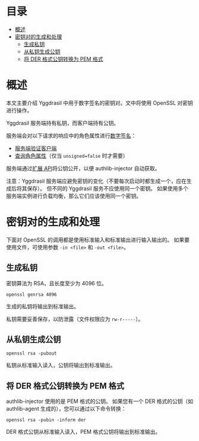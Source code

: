 <!-- START doctoc generated TOC please keep comment here to allow auto update -->
<!-- DON'T EDIT THIS SECTION, INSTEAD RE-RUN doctoc TO UPDATE -->
目录
=================

- [概述](#%E6%A6%82%E8%BF%B0)
- [密钥对的生成和处理](#%E5%AF%86%E9%92%A5%E5%AF%B9%E7%9A%84%E7%94%9F%E6%88%90%E5%92%8C%E5%A4%84%E7%90%86)
  - [生成私钥](#%E7%94%9F%E6%88%90%E7%A7%81%E9%92%A5)
  - [从私钥生成公钥](#%E4%BB%8E%E7%A7%81%E9%92%A5%E7%94%9F%E6%88%90%E5%85%AC%E9%92%A5)
  - [将 DER 格式公钥转换为 PEM 格式](#%E5%B0%86-der-%E6%A0%BC%E5%BC%8F%E5%85%AC%E9%92%A5%E8%BD%AC%E6%8D%A2%E4%B8%BA-pem-%E6%A0%BC%E5%BC%8F)

<!-- END doctoc generated TOC please keep comment here to allow auto update -->

# 概述
本文主要介绍 Yggdrasil 中用于数字签名的密钥对。文中将使用 OpenSSL 对密钥进行操作。

Yggdrasil 服务端持有私钥，而客户端持有公钥。

服务端会对以下请求的响应中的角色属性进行[数字签名](https://github.com/yushijinhun/authlib-injector/wiki/Yggdrasil服务端技术规范#角色信息的序列化)：
 * [服务端验证客户端](https://github.com/yushijinhun/authlib-injector/wiki/Yggdrasil服务端技术规范#服务端验证客户端)
 * [查询角色属性](https://github.com/yushijinhun/authlib-injector/wiki/Yggdrasil服务端技术规范#查询角色属性)（仅当 `unsigned=false` 时才需要）

服务端通过[扩展 API](https://github.com/yushijinhun/authlib-injector/wiki/Yggdrasil服务端技术规范#服务端信息获取)将公钥公开，以便 authlib-injector 自动获取。

注意：Yggdrasil 服务端应避免密钥的变化（不要每次启动时都生成一个，应在生成后将其保存）。
但不同的 Yggdrasil 服务不应使用同一个密钥。
如果使用多个服务端实例进行负载均衡，那么它们应该使用同一个密钥。

# 密钥对的生成和处理
下面对 OpenSSL 的调用都是使用标准输入和标准输出进行输入输出的。
如果要使用文件，可使用参数 `-in <file>` 和 `-out <file>`。

## 生成私钥
密钥算法为 RSA，且长度至少为 4096 位。

```
openssl genrsa 4096
```

生成的私钥将输出到标准输出。

私钥需要妥善保存，以防泄露（文件权限应为 `rw-r-----`）。

## 从私钥生成公钥
```
openssl rsa -pubout
```

私钥从标准输入读入，公钥将输出到标准输出。

## 将 DER 格式公钥转换为 PEM 格式
authlib-injector 使用的是 PEM 格式的公钥。
如果您有一个 DER 格式的公钥（如 authlib-agent 生成的），您可以通过以下命令转换：

```
openssl rsa -pubin -inform der
```

DER 格式公钥从标准输入读入，PEM 格式公钥将输出到标准输出。
